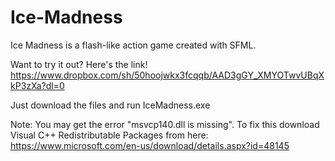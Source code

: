# Ice-Madness

Ice Madness is a flash-like action game created with SFML.

Want to try it out? Here's the link! https://www.dropbox.com/sh/50hoojwkx3fcqqb/AAD3gGY_XMYOTwvUBqXkP3zXa?dl=0

Just download the files and run IceMadness.exe

Note: You may get the error "msvcp140.dll is missing". To fix this download Visual C++ Redistributable Packages from here: https://www.microsoft.com/en-us/download/details.aspx?id=48145
